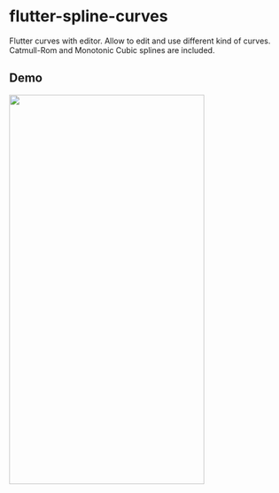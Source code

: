 # flutter-spline-curves

Flutter curves with editor.
Allow to edit and use different kind of curves. Catmull-Rom and Monotonic Cubic splines are included.

## Demo

<img height="704px" width="352px" src="https://media.giphy.com/media/8GY1Q8mlLUrKtRzca4/giphy.gif">


